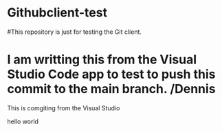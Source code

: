 # Githubclient-test
#This repository is just for testing the Git client.
# I am writting this from the Visual Studio Code app to test to push this commit to the main branch. /Dennis


This is comgiting from the Visual Studio

hello world